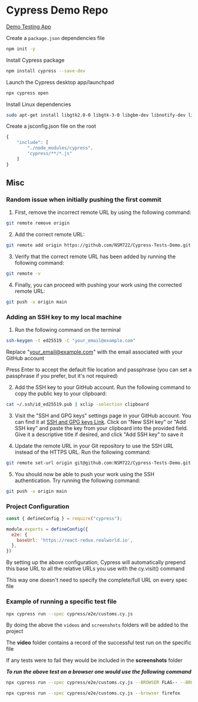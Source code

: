 # Cypress Demo Repo

[Demo Testing App](https://react-redux.realworld.io/#/login?_k=k38bj6 "follow link")

Create a `package.json` dependencies file

```bash
npm init -y
```

Install Cypress package

```bash
npm install cypress --save-dev
```

Launch the Cypress desktop app/launchpad

```bash
npx cypress open
```

Install Linux dependencies

```bash
sudo apt-get install libgtk2.0-0 libgtk-3-0 libgbm-dev libnotify-dev libgconf-2-4 libnss3 libxss1 libasound2 libxtst6 xauth xvfb
```

Create a jsconfig.json file on the root

```js
{
    "include": [
        "./node_modules/cypress",
        "cypress/**/*.js"
    ]
}
```

## Misc

### Random issue when initially pushing the first commit

1. First, remove the incorrect remote URL by using the following command:

```bash
git remote remove origin
```

2. Add the correct remote URL:

```bash
git remote add origin https://github.com/NSM722/Cypress-Tests-Demo.git
```

3. Verify that the correct remote URL has been added by running the following command:

```bash
git remote -v
```

4. Finally, you can proceed with pushing your work using the corrected remote URL:

```bash
git push -u origin main
```

### Adding an SSH key to my local machine

1. Run the following command on the terminal

```bash
ssh-keygen -t ed25519 -C "your_email@example.com"
```

Replace "<your_email@example.com>" with the email associated with your GitHub account

Press Enter to accept the default file location and passphrase (you can set a passphrase if you prefer, but it's not required)

2. Add the SSH key to your GitHub account. Run the following command to copy the public key to your clipboard:

```bash
cat ~/.ssh/id_ed25519.pub | xclip -selection clipboard
```

3. Visit the "SSH and GPG keys" settings page in your GitHub account. You can find it at [SSH and GPG keys Link](https://github.com/settings/keys). Click on "New SSH key" or "Add SSH key" and paste the key from your clipboard into the provided field. Give it a descriptive title if desired, and click "Add SSH key" to save it

4. Update the remote URL in your Git repository to use the SSH URL instead of the HTTPS URL. Run the following command:

```bash
git remote set-url origin git@github.com:NSM722/Cypress-Tests-Demo.git
```

5. You should now be able to push your work using the SSH authentication. Try running the following command:

```bash
git push -u origin main
```

### Project Configuration
```js
const { defineConfig } = require("cypress");

module.exports = defineConfig({
  e2e: {
    baseUrl: 'https://react-redux.realworld.io',
  },
})
```

By setting up the above configuration, Cypress will automatically prepend this base URL to all the relative URLs you use with the cy.visit() command

This way one doesn't need to specify the complete/full URL on every spec file

### Example of running a specific test file

```bash
npx cypress run --spec cypress/e2e/customs.cy.js 
```

By doing the above the `videos` and `screenshots` folders will be added to the project

The **video** folder contains a record of the successful test run on the specific file

If any tests were to fail they would be included in the **screenshots** folder

**_To run the above test on a browser one would use the following command_**

```bash
npx cypress run --spec cypress/e2e/customs.cy.js --BROWSER FLAG-- --BROWSER NAME--

npx cypress run --spec cypress/e2e/customs.cy.js --browser firefox
```
